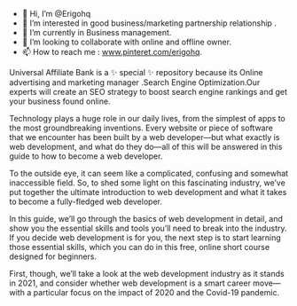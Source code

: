 - 👋 Hi, I’m @Erigohq
- 👀 I’m interested in good business/marketing partnership relationship .
- 🌱 I’m currently in Business management.
- 💞️ I’m looking to collaborate with online and offline owner.
- 📫 How to reach me :
www.pinteret.com/erigohq.

 Universal Affiliate Bank is a ✨ special ✨ repository because its 
Online advertising and marketing manager .Search Engine Optimization.Our experts will create an SEO strategy to boost search engine rankings and get your business found online.

Technology plays a huge role in our daily lives, from the simplest of apps to the most groundbreaking inventions. Every website or piece of software that we encounter has been built by a web developer—but what exactly is web development, and what do they do—all of this will be answered in this guide to how to become a web developer.

To the outside eye, it can seem like a complicated, confusing and somewhat inaccessible field. So, to shed some light on this fascinating industry, we’ve put together the ultimate introduction to web development and what it takes to become a fully-fledged web developer.

In this guide, we’ll go through the basics of web development in detail, and show you the essential skills and tools you’ll need to break into the industry. If you decide web development is for you, the next step is to start learning those essential skills, which you can do in this free, online short course designed for beginners.

First, though, we’ll take a look at the web development industry as it stands in 2021, and consider whether web development is a smart career move—with a particular focus on the impact of 2020 and the Covid-19 pandemic.

